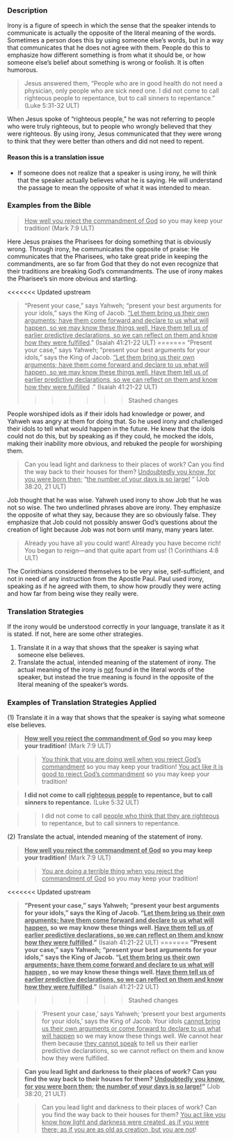 
### Description

Irony is a figure of speech in which the sense that the speaker intends to communicate is actually the opposite of the literal meaning of the words. Sometimes a person does this by using someone else’s words, but in a way that communicates that he does not agree with them. People do this to emphasize how different something is from what it should be, or how someone else’s belief about something is wrong or foolish. It is often humorous.

> Jesus answered them, “People who are in good health do not need a physician, only people who are sick need one. I did not come to call righteous people to repentance, but to call sinners to repentance.” (Luke 5:31-32 ULT)

When Jesus spoke of “righteous people,” he was not referring to people who were truly righteous, but to people who wrongly believed that they were righteous. By using irony, Jesus communicated that they were wrong to think that they were better than others and did not need to repent.

#### Reason this is a translation issue

* If someone does not realize that a speaker is using irony, he will think that the speaker actually believes what he is saying. He will understand the passage to mean the opposite of what it was intended to mean.

### Examples from the Bible

> <u>How well you reject the commandment of God</u> so you may keep your tradition! (Mark 7:9 ULT)

 Here Jesus praises the Pharisees for doing something that is obviously wrong. Through irony, he communicates the opposite of praise: He communicates that the Pharisees, who take great pride in keeping the commandments, are so far from God that they do not even recognize that their traditions are breaking God’s commandments. The use of irony makes the Pharisee’s sin more obvious and startling.

<<<<<<< Updated upstream
> “Present your case,” says Yahweh; “present your best arguments for your idols,” says the King of Jacob. <u>“Let them bring us their own arguments; have them come forward and declare to us what will happen, so we may know these things well. Have them tell us of earlier predictive declarations, so we can reflect on them and know how they were fulfilled</u>.”  (Isaiah 41:21-22 ULT)
=======
> “Present your case,” says Yahweh; “present your best arguments for your idols,” says the King of Jacob. <u>“Let them bring us their own arguments; have them come forward and declare to us what will happen, so we may know these things well. Have them tell us of earlier predictive declarations, so we can reflect on them and know how they were fulfilled</u> .”  (Isaiah 41:21-22 ULT)
>>>>>>> Stashed changes

People worshiped idols as if their idols had knowledge or power, and Yahweh was angry at them for doing that. So he used irony and challenged their idols to tell what would happen in the future. He knew that the idols could not do this, but by speaking as if they could, he mocked the idols, making their inability more obvious, and rebuked the people for worshiping them.

> Can you lead light and darkness to their places of work?
> Can you find the way back to their houses for them?
> <u>Undoubtedly you know, for you were born then;</u> 
> “<u>the number of your days is so large!</u> “ (Job 38:20, 21 ULT)

Job thought that he was wise. Yahweh used irony to show Job that he was not so wise. The two underlined phrases above are irony. They emphasize the opposite of what they say, because they are so obviously false. They emphasize that Job could not possibly answer God’s questions about the creation of light because Job was not born until many, many years later.

> Already you have all you could want! Already you have become rich! You began to reign—and that quite apart from us! (1 Corinthians 4:8 ULT)

The Corinthians considered themselves to be very wise, self-sufficient, and not in need of any instruction from the Apostle Paul. Paul used irony, speaking as if he agreed with them, to show how proudly they were acting and how far from being wise they really were.

### Translation Strategies

If the irony would be understood correctly in your language, translate it as it is stated. If not, here are some other strategies.

1. Translate it in a way that shows that the speaker is saying what someone else believes.
1. Translate the actual, intended meaning of the statement of irony. The actual meaning of the irony is <u>not</u> found in the literal words of the speaker, but instead the true meaning is found in the opposite of the literal meaning of the speaker’s words.

### Examples of Translation Strategies Applied

(1) Translate it in a way that shows that the speaker is saying what someone else believes.

> **<u>How well you reject the commandment of God</u> so you may keep your tradition!** (Mark 7:9 ULT)

>> <u>You think that you are doing well when you reject God’s commandment</u> so you may keep your tradition!
>> <u>You act like it is good to reject God’s commandment</u> so you may keep your tradition!

> **I did not come to call <u>righteous people</u> to repentance, but to call sinners to repentance.** (Luke 5:32 ULT)

>> I did not come to call <u>people who think that they are righteous</u> to repentance, but to call sinners to repentance.

(2) Translate the actual, intended meaning of the statement of irony.

> **<u>How well you reject the commandment of God</u> so you may keep your tradition!** (Mark 7:9 ULT)

>> <u>You are doing a terrible thing when you reject the commandment of God</u> so you may keep your tradition!

<<<<<<< Updated upstream
> **”Present your case,” says Yahweh; “present your best arguments for your idols,” says the King of Jacob. “<u>Let them bring us their own arguments; have them come forward and declare to us what will happen</u>, so we may know these things well. <u>Have them tell us of earlier predictive declarations, so we can reflect on them and know how they were fulfilled</u>.”** (Isaiah 41:21-22 ULT)
=======
> **”Present your case,” says Yahweh; “present your best arguments for your idols,” says the King of Jacob. “<u>Let them bring us their own arguments; have them come forward and declare to us what will happen</u> , so we may know these things well. <u>Have them tell us of earlier predictive declarations, so we can reflect on them and know how they were fulfilled</u>.”**  (Isaiah 41:21-22 ULT)
>>>>>>> Stashed changes

>> ‘Present your case,’ says Yahweh; ‘present your best arguments for your idols,’ says the King of Jacob. Your idols <u>cannot bring us their own arguments or come forward to  declare to us what will happen</u> so we may know these things well. We cannot hear them because <u>they cannot speak</u> to tell us their earlier predictive declarations, so we cannot reflect on them and know how they were fulfilled.

> **Can you lead light and darkness to their places of work?**
> **Can you find the way back to their houses for them?**
> **<u>Undoubtedly you know, for you were born then;</u>**
> **<u>the number of your days is so large!</u>“** (Job 38:20, 21 ULT)

>> Can you lead light and darkness to their places of work? Can you find the way back to their houses for them? <u>You act like you know how light and darkness were created, as if you were there; as if you are as old as creation, but you are not</u>!

